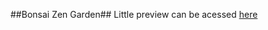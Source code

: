 ##Bonsai Zen Garden##
Little preview can be acessed [here](https://drive.google.com/file/d/1p2Lct8wi-RrZmH9ymWwQHA_yl1_ZDC08/view?usp=sharing)
